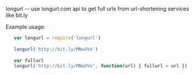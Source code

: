 longurl -- use longurl.com api to get full urls from url-shortening services like bit.ly
 
Example usage:
```javascript
   var longurl = require('longurl')
   
   longurl('http://bit.ly/MNwVVo')
   
   var fullurl
   longurl('http://bit.ly/MNwVVo', function(url) { fullurl = url })
```
